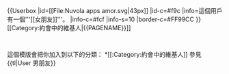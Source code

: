{{Userbox
  |id=[[File:Nuvola apps amor.svg|43px]]
  |id-c=#f9c
  |info=這個用戶有一個'''[[女朋友]]'''。
  |info-c=#fcf
  |info-s=10
  |border-c=#FF99CC
}} <includeonly>[[Category:約會中的維基人|{{PAGENAME}}]]</includeonly>
<noinclude>
<p style="clear: both; padding-top: 2em">
這個模版會把你加入到以下的分類：
*[[:Category:約會中的維基人]]
參見{{tl|User 男朋友}}
</p>

</noinclude>